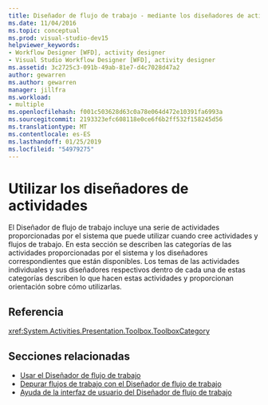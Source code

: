 ```yaml
---
title: Diseñador de flujo de trabajo - mediante los diseñadores de actividad
ms.date: 11/04/2016
ms.topic: conceptual
ms.prod: visual-studio-dev15
helpviewer_keywords:
- Workflow Designer [WFD], activity designer
- Visual Studio Workflow Designer [WFD], activity designer
ms.assetid: 3c2725c3-091b-49ab-81e7-d4c7028d47a2
author: gewarren
ms.author: gewarren
manager: jillfra
ms.workload:
- multiple
ms.openlocfilehash: f001c503628d63c0a78e064d472e10391fa6993a
ms.sourcegitcommit: 2193323efc608118e0ce6f6b2ff532f158245d56
ms.translationtype: MT
ms.contentlocale: es-ES
ms.lasthandoff: 01/25/2019
ms.locfileid: "54979275"
---
```

# <a name="using-the-activity-designers"></a>Utilizar los diseñadores de actividades

El Diseñador de flujo de trabajo incluye una serie de actividades proporcionadas por el sistema que puede utilizar cuando cree actividades y flujos de trabajo. En esta sección se describen las categorías de las actividades proporcionadas por el sistema y los diseñadores correspondientes que están disponibles. Los temas de las actividades individuales y sus diseñadores respectivos dentro de cada una de estas categorías describen lo que hacen estas actividades y proporcionan orientación sobre cómo utilizarlas.

## <a name="reference"></a>Referencia

<xref:System.Activities.Presentation.Toolbox.ToolboxCategory>

## <a name="related-sections"></a>Secciones relacionadas

- [Usar el Diseñador de flujo de trabajo](../workflow-designer/developing-applications-with-the-workflow-designer.md)
- [Depurar flujos de trabajo con el Diseñador de flujo de trabajo](../workflow-designer/debugging-workflows-with-the-workflow-designer.md)
- [Ayuda de la interfaz de usuario del Diseñador de flujo de trabajo](../workflow-designer/workflow-designer-ui-help.md)